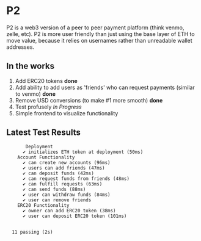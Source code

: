 # P2

P2 is a web3 version of a peer to peer payment platform (think venmo, zelle, etc).
P2 is more user friendly than just using the base layer of ETH to move value, because it relies on usernames rather than unreadable wallet addresses. 

## In the works
1. Add ERC20 tokens **done**
2. Add ability to add users as 'friends' who can request payments (similar to venmo) **done**
3. Remove USD conversions (to make #1 more smooth) **done**
4. Test profusely *In Progress*
5. Simple frontend to visualize functionality

## Latest Test Results
```
       Deployment
      ✔ initializes ETH token at deployment (50ms)
    Account Functionality
      ✔ can create new accounts (96ms)
      ✔ users can add friends (47ms)
      ✔ can deposit funds (42ms)
      ✔ can request funds from friends (48ms)
      ✔ can fulfill requests (63ms)
      ✔ can send funds (88ms)
      ✔ user can withdraw funds (84ms)
      ✔ user can remove friends
    ERC20 Functionality
      ✔ owner can add ERC20 token (38ms)
      ✔ user can deposit ERC20 token (101ms)


  11 passing (2s)

```